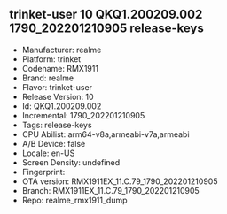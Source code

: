 ## trinket-user 10 QKQ1.200209.002 1790_202201210905 release-keys
- Manufacturer: realme
- Platform: trinket
- Codename: RMX1911
- Brand: realme
- Flavor: trinket-user
- Release Version: 10
- Id: QKQ1.200209.002
- Incremental: 1790_202201210905
- Tags: release-keys
- CPU Abilist: arm64-v8a,armeabi-v7a,armeabi
- A/B Device: false
- Locale: en-US
- Screen Density: undefined
- Fingerprint: 
- OTA version: RMX1911EX_11.C.79_1790_202201210905
- Branch: RMX1911EX_11.C.79_1790_202201210905
- Repo: realme_rmx1911_dump
